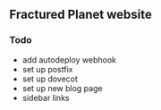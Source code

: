 ## Fractured Planet website

### Todo
 - add autodeploy webhook
 - set up postfix
 - set up dovecot
 - set up new blog page
 - sidebar links
